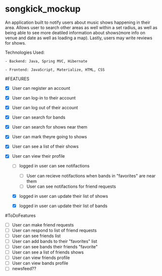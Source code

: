 # songkick_mockup

An application built to notify users about music shows happening in their area. Allows user to search other areas as well within a set radius, as well as being able to see more deatiled information about shows(more info on venue and date as well as loading a map). Lastly, users may write reviews for shows.

Technologies Used:

    - Backend: Java, Spring MVC, Hibernate
    
    - Frontend: JavaScript, Materialize, HTML, CSS

#FEATURES

- [X] User can register an account
- [X] User can log-in to their account
- [X] User can log out of their account
- [X] User can search for bands

- [X] User can search for shows near them
- [X] User can mark theyre going to shows
- [X] User can see a list of their shows

- [X] User can view their profile
    - [ ] logged in user can see notifactions
        - [ ] User can recieve notifactions when bands in "favorites" are near them
        - [ ] User can see notifactions for friend requests
    - [X] logged in user can update their list of shows
    - [X] logged in user can update their list of bands
    

#ToDoFeatures

- [ ] User can make friend requests
- [ ] User can respond to list of friend requests
- [ ] User can see friends list
- [ ] User can add bands to their "favorites" list
- [ ] User can see bands their friends "favorite"
- [ ] User can see a list of friends shows
- [ ] User can view friends profile
- [ ] User can view bands profile
- [ ] newsfeed??
